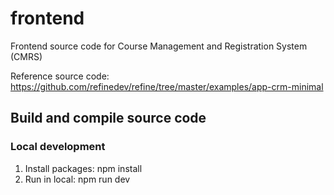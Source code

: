 # frontend
Frontend source code for Course Management and Registration System (CMRS)

Reference source code: https://github.com/refinedev/refine/tree/master/examples/app-crm-minimal

## Build and compile source code

### Local development
1) Install packages: npm install
2) Run in local: npm run dev